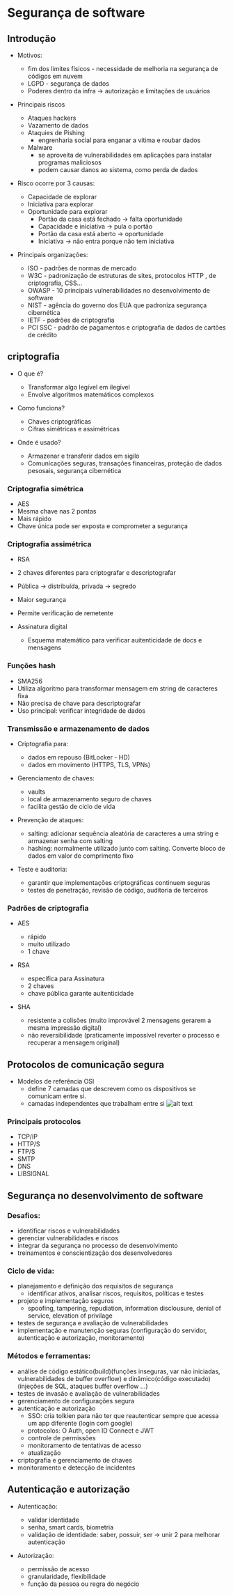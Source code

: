 # Segurança de software

## Introdução

- Motivos:
  - fim dos limites físicos - necessidade de melhoria na segurança de códigos em nuvem
  - LGPD - segurança de dados
  - Poderes dentro da infra -> autorização e limitações de usuários
  
- Principais riscos
  - Ataques hackers
  - Vazamento de dados
  - Ataquies de Pishing
    - engrenharia social para enganar a vítima e roubar dados
  - Malware
    - se aproveita de vulnerabilidades em aplicações para instalar programas maliciosos
    - podem causar danos ao sistema, como perda de dados
  
- Risco ocorre por 3 causas:
  - Capacidade de explorar
  - Iniciativa para explorar
  - Oportunidade para explorar
    - Portão da casa está fechado -> falta oportunidade
    - Capacidade e iniciativa -> pula o portão
    - Portão da casa está aberto -> oportunidade
    - Iniciativa -> não entra porque não tem iniciativa

- Principais organizações:
  - ISO - padrões de normas de mercado
  - W3C - padronização de estruturas de sites, protocolos HTTP , de criptografia, CSS...
  - OWASP - 10 principais vulnerabilidades no desenvolvimento de software
  - NIST - agência do governo dos EUA que padroniza segurança cibernética
  - IETF - padrões de criptografia
  - PCI SSC - padrão de pagamentos e criptografia de dados de cartões de crédito

## criptografia

- O que é?
  - Transformar algo legível em ilegível
  - Envolve algorítmos matemáticos complexos

- Como funciona?
  - Chaves criptográficas
  - Cifras simétricas e assimétricas

- Onde é usado?
  - Armazenar e transferir dados em sigilo
  - Comunicações seguras, transações financeiras, proteção de dados pesosais, segurança cibernética

### Criptografia simétrica

- AES
- Mesma chave nas 2 pontas
- Mais rápido
- Chave única pode ser exposta e comprometer a segurança

### Criptografia assimétrica

- RSA
- 2 chaves diferentes para criptografar e descriptografar
- Pública -> distribuída, privada -> segredo
- Maior segurança
- Permite verificação de remetente

- Assinatura digital
  - Esquema matemático para verificar auitenticidade de docs e mensagens

### Funções hash

- SMA256
- Utiliza algoritmo para transformar mensagem em string de caracteres fixa
- Não precisa de chave para descriptografar
- Uso principal: verificar integridade de dados

### Transmissão e armazenamento de dados

- Criptografia para:
  - dados em repouso (BitLocker - HD)
  - dados em movimento (HTTPS, TLS, VPNs)

- Gerenciamento de chaves:
  - vaults
  - local de armazenamento seguro de chaves
  - facilita gestão de ciclo de vida

- Prevenção de ataques:
  - salting: adicionar sequência aleatória de caracteres a uma string e armazenar senha com salting
  - hashing: normalmente utilizado junto com salting. Converte bloco de dados em valor de comprimento fixo

- Teste e auditoria:
  - garantir que implementações criptográficas continuem seguras
  - testes de penetração, revisão de código, auditoria de terceiros

### Padrões de criptografia

- AES
  - rápido  
  - muito utilizado
  - 1 chave

- RSA
  - específica para Assinatura
  - 2 chaves
  - chave pública garante auitenticidade

- SHA 
  - resistente a colisões (muito improvável 2 mensagens gerarem a mesma impressão digital)
  - não reversibilidade (praticamente impossível reverter o processo e recuperar a mensagem original)

## Protocolos de comunicação segura

- Modelos de referência OSI
  - define 7 camadas que descrevem como os dispositivos se comunicam entre si.
  - camadas independentes que trabalham entre si
  ![alt text](image.png)


### Principais protocolos

- TCP/IP
- HTTP/S
- FTP/S
- SMTP
- DNS
- LIBSIGNAL

## Segurança no desenvolvimento de software


### Desafios:
- identificar riscos e vulnerabilidades
- gerenciar vulnerabilidades e riscos
- integrar da segurança no processo de desenvolvimento
- treinamentos e conscientização dos desenvolvedores

### Ciclo de vida:
- planejamento e definição dos requisitos de segurança
  - identificar ativos, analisar riscos, requisitos, políticas e testes
- projeto e implementação seguros 
  - spoofing, tampering, repudiation, information disclousure, denial of service, elevation of privilage
- testes de segurança e avaliação de vulnerabilidades
- implementação e manutenção seguras (configuração do servidor, autenticação e autorização, monitoramento)

### Métodos e ferramentas:
- análise de código estático(build)(funções inseguras, var não iniciadas, vulnerabilidades de buffer overflow) e dinâmico(código executado)(injeções de SQL, ataques buffer overflow ...)
- testes de invasão e avaliação de vulnerabilidades
- gerenciamento de configurações segura
- autenticação e autorização
  - SSO: cria tolkien para não ter que reautenticar sempre que acessa um app diferente (login com google)
  - protocolos: O Auth, open ID Connect e JWT
  - controle de permissões
  - monitoramento de tentativas de acesso
  - atualização
- criptografia e gerenciamento de chaves
- monitoramento e detecção de incidentes

## Autenticação e autorização

- Autenticação: 
  - validar identidade
  - senha, smart cards, biometria
  - validação de identidade: saber, possuir, ser -> unir 2 para melhorar autenticação

- Autorização:
  - permissão de acesso
  - granularidade, flexibilidade
  - função da pessoa ou regra do negócio

